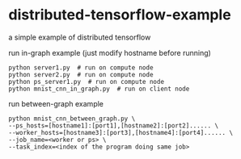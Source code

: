 # distributed-tensorflow-example
a simple example of distributed tensorflow

run in-graph example (just modify hostname before running) 

```
python server1.py  # run on compute node
python server2.py  # run on compute node
python ps_server1.py  # run on compute node
python mnist_cnn_in_graph.py  # run on client node
```

run between-graph example

```
python mnist_cnn_between_graph.py \
--ps_hosts=[hostname1]:[port1],[hostname2]:[port2]...... \
--worker_hosts=[hostname3]:[port3],[hostname4]:[port4]...... \
--job_name=<worker or ps> \
--task_index=<index of the program doing same job> 
```
